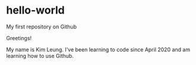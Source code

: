 # hello-world
My first repository on Github

Greetings!

My name is Kim Leung.  I've been learning to code since April 2020 and am learning how to use Github.
